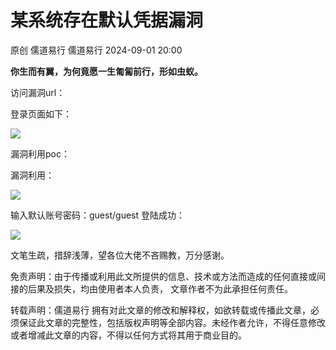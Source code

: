 #  某系统存在默认凭据漏洞   
原创 儒道易行  儒道易行   2024-09-01 20:00  
  
**你生而有翼，为何竟愿一生匍匐前行，形如虫蚁。**  
  
访问漏洞url：  
  
登录页面如下：  
  
![](https://mmbiz.qpic.cn/mmbiz_png/v94hWOZcBpxZDtlnSdCUP6Rgctencdicvfc2uibDPoibWstmyoCHiccTa96zcGafgkPXMDthO6PGw1TuE9ufshAzCA/640?wx_fmt=png&from=appmsg "")  
  
漏洞利用poc：  
  
漏洞利用：  
  
![](https://mmbiz.qpic.cn/mmbiz_png/v94hWOZcBpxZDtlnSdCUP6RgctencdicvQUswwjSH6HfaLyyhUjf8O0a7vbuYIxgJ7IUGRsRDBfUicerxY7mlNZw/640?wx_fmt=png&from=appmsg "")  
  
输入默认账号密码：guest/guest 登陆成功：  
  
![](https://mmbiz.qpic.cn/mmbiz_png/v94hWOZcBpxZDtlnSdCUP6RgctencdicvarYjFRXgIKNLygvUrn9ic2QlnpRCcRYTOxiaDH8W8Z3XIibQ8S4GPAYWg/640?wx_fmt=png&from=appmsg "")  
  
文笔生疏，措辞浅薄，望各位大佬不吝赐教，万分感谢。  
  
免责声明：由于传播或利用此文所提供的信息、技术或方法而造成的任何直接或间接的后果及损失，均由使用者本人负责， 文章作者不为此承担任何责任。  
  
转载声明：儒道易行 拥有对此文章的修改和解释权，如欲转载或传播此文章，必须保证此文章的完整性，包括版权声明等全部内容。未经作者允许，不得任意修改或者增减此文章的内容，不得以任何方式将其用于商业目的。  
```
```  
  
